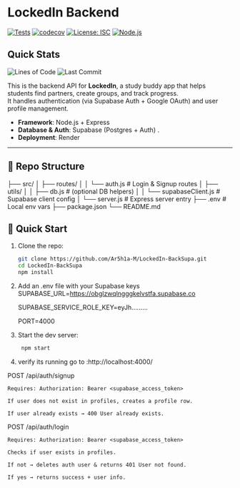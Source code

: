 # LockedIn Backend


[![Tests](https://github.com/Ar5h1a-M/LockedIn-BackSupa/actions/workflows/test.yml/badge.svg)](https://github.com/Ar5h1a-M/LockedIn-BackSupa/actions)
[![codecov](https://codecov.io/github/Ar5h1a-M/LockedIn-BackSupa/branch/feature%2Fintegration-tests/graph/badge.svg?token=XS629RI4DA)](https://codecov.io/github/Ar5h1a-M/LockedIn-BackSupa)
[![License: ISC](https://img.shields.io/badge/License-ISC-blue.svg)](https://opensource.org/licenses/ISC)
[![Node.js](https://img.shields.io/badge/Node.js-20.x-green.svg)](https://nodejs.org/)

## Quick Stats
![Lines of Code](https://img.shields.io/tokei/lines/github/Ar5h1a-M/LockedIn-BackSupa)
![Last Commit](https://img.shields.io/github/last-commit/Ar5h1a-M/LockedIn-BackSupa)



This is the backend API for **LockedIn**, a study buddy app that helps students find partners, create groups, and track progress.  
It handles authentication (via Supabase Auth + Google OAuth) and user profile management.

- **Framework**: Node.js + Express  
- **Database & Auth**: Supabase (Postgres + Auth)  .
- **Deployment**: Render  

---

## 📂 Repo Structure
├── src/
│   ├── routes/
│   │   └── auth.js         # Login & Signup routes
│   ├── utils/
│   │   ├── db.js           # (optional DB helpers)
│   │   └── supabaseClient.js # Supabase client config
│   └── server.js           # Express server entry
├── .env                    # Local env vars
├── package.json
└── README.md

## 🚀 Quick Start
1. Clone the repo:
   ```bash
   git clone https://github.com/Ar5h1a-M/LockedIn-BackSupa.git
   cd LockedIn-BackSupa
   npm install

2. Add an .env file with your Supabase keys
	SUPABASE_URL=https://obglzwqlngggkelvstfa.supabase.co

	SUPABASE_SERVICE_ROLE_KEY=eyJh………

	PORT=4000
3. Start the dev server:
   ```bash
	npm start
4. verify its running
	go to :http://localhost:4000/


POST /api/auth/signup

	Requires: Authorization: Bearer <supabase_access_token>

	If user does not exist in profiles, creates a profile row.

	If user already exists → 400 User already exists.

POST /api/auth/login

	Requires: Authorization: Bearer <supabase_access_token>

	Checks if user exists in profiles.

	If not → deletes auth user & returns 401 User not found.

	If yes → returns success + user info.







	



